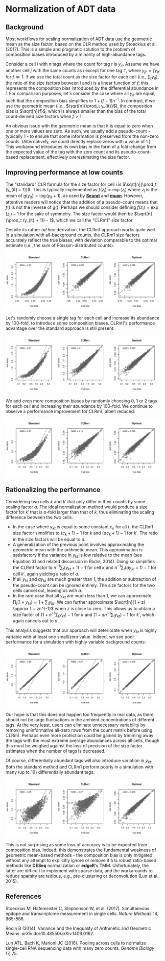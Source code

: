 # Normalization of ADT data

## Background

Most workflows for scaling normalization of ADT data use the geometric mean as the size factor, based on the CLR method used by Stoeckius et al. (2017).
This is a simple and pragmatic solution to the problem of composition biases introduced by a minority of high-abundance tags.

Consider a cell $i$ with $n$ tags where the count for tag $t$ is $`y_{it}`$.
Assume we have another cell $j$ with the same counts as $i$ except for one tag $t'$, where $`y_{jt'} = fy_{it'}`$ for $f \gg 1$.
If we use the total count as the size factor for each cell (i.e., $`\sum_t y_{it}`$),
the ratio of the size factors between $i$ and $j$ is a linear function of $f$;
this represents the composition bias introduced by the differential abundance in $l$.
For comparison purposes, let's consider the case where all $`y_{it}`$ are equal, such that the composition bias simplifies to $`1 + (f-1)n^{-1}`$.
In contrast, if we use the geometric mean (i.e., $`\sqrt[n]{\prod_t y_{it}}`$), the composition bias is $\sqrt[n]{f}$,
which is always smaller than the bias of the total count-derived size factors when $f > 1$.

An obvious issue with the geometric mean is that it is equal to zero when one or more values are zero.
As such, we usually add a pseudo-count - typically 1 - to ensure that some information is preserved from the non-zero counts.
(Alternatively, we could directly replace zeros with a value of 1.)
This workaround introduces its own bias in the form of a fold-change from the expected value of the tag with the zero count and its pseudo-count-based replacement,
effectively overestimating the size factor. 

## Improving performance at low counts

The "standard" CLR formula for the size factor for cell $i$ is $`\sqrt[n]{\prod_t (y_{it} + 1)}`$.
This is typically implemented as $`f(z_i) = \exp(z_i)`$ where $`z_i`$ is the mean of $`g(y_{it}) = \log(y_{it} + 1)`$,
as used by [**Seurat**](https://github.com/satijalab/seurat/blob/1549dcb3075eaeac01c925c4b4bb73c73450fc50/R/preprocessing5.R#L345)
and [**muon**](https://github.com/scverse/muon/blob/94917d23291f329a19b3c282276c960d414319ad/muon/_prot/preproc.py#L229).
However, attentive readers will notice that the addition of a pseudo-count means that $f()$ is not the inverse of $g()$.
Perhaps we should consider defining $`f(z_i) = \exp(z_i) - 1`$ for the sake of symmetry.
The size factor would then be $`\sqrt[n]{\prod_t (y_{it} + 1)} - 1`$, which we call the "CLRm1" size factor.

Despite its rather _ad hoc_ derivation, the CLRm1 approach works quite well.
In a simulation with all-background counts, the CLRm1 size factors accurately reflect the true biases,
with deviation comparable to the optimal estimate (i.e., the sum of Poisson-distributed counts).

![No background](simulations/results/bg_only.png)

Let's randomly choose a single tag for each cell and increase its abundance by 100-fold, to introduce some composition biases.
CLRm1's performance advantage over the standard approach is still present:

![Single tag](simulations/results/one_tag.png)

We add even more composition biases by randomly choosing 0, 1 or 2 tags for each cell and increasing their abundance by 100-fold.
We continue to observe a performance improvement for CLRm1, albeit reduced:

![Multiple tags](simulations/results/multi2_tag.png)

## Rationalizing the performance

Considering two cells $k$ and $k'$ that only differ in their counts by some scaling factor $a$. 
The ideal normalization method would produce a size factor for $k'$ that is $a$-fold larger than that of $k$,
thus eliminating the scaling difference between the two cells.

- In the case where $`y_{kt}`$ is equal to some constant $`c_k`$ for all $t$, the CLRm1 size factor simplifies to $`(c_k + 1) - 1`$ for $k$ and $`(ac_k + 1) - 1`$ for $k'$.
  The ratio in the size factors will be equal to $a$.
- A generalization of the previous point involves approximating the geometric mean with the arithmetic mean.
  This approximation is satisfactory if the variance in $`y_{kt}`$ is low relative to the mean (see Equation 31 and related discussion in Rodin, 2014).
  Doing so simplifies the CLRm1 factor to $`n^{-1}\sum_t(y_{kt} + 1) - 1`$ for cell $k$ and $`n^{-1}\sum_t(ay_{kt} + 1) - 1`$ for cell $k'$, again yielding a ratio of $a$.
- If all $`y_{kt}`$ and $`ay_{kt}`$ are much greater than 1, the addition or subtraction of the pseudo-count can be ignored entirely.
  The size factors for the two cells cancel out, leaving us with $a$.
- In the rare case that all $`y_{kt}`$ are much less than 1, we can approximate $`\prod_t (1 + y_{kt}) \approx 1 + \sum_t y_{kt}`$.
  We can further approximate $`\sqrt[n]{1 + z} \approx 1 + zn^{-1}`$ when $z$ is close to zero.
  This allows us to obtain a size factor of $`(1 + n^{-1}\sum_t y_{kt}) - 1`$ for $k$ and $`(1 + an^{-1}\sum_t y_{kt}) - 1`$ for $k'$,
  which again cancels out to $a$.

This analysis suggests that our approach will deteriorate when $`y_{kt}`$ is highly variable with at least one small/zero value.
Indeed, we see poor performance for a simulation with highly variable background counts:

![Variable background](simulations/results/bg_variable.png)

Our hope is that this does not happen too frequently in real data, as there should not be large fluctuations in the ambient concentrations of different tags.
At the very least, users can eliminate unnecessary variability by removing uninformative all-zero rows from the count matrix before using CLRm1.
Perhaps even more protection could be gained by trimming away the tags with the most extreme average abundances across all cells,
though this must be weighed against the loss of precision of the size factor estimates when the number of tags is decreased.

Of course, differentially abundant tags will also introduce variation in $`y_{kt}`$.
Both the standard method and CLRm1 perform poorly in a simulation with many (up to 10) differentially abundant tags:

![Even more tags](simulations/results/multi10_tag.png)

This is not surprising as some loss of accuracy is to be expected from composition bias.
Indeed, this demonstrates the fundamental weakness of geometric mean-based methods - 
the composition bias is only mitigated without any attempt to explicitly ignore or remove it à la robust ratio-based methods like **DESeq** normalization or **edgeR**'s TMM.
Unfortunately, the latter are difficult to implement with sparse data, and the workarounds to reduce sparsity are tedious, e.g., pre-clustering or deconvolution (Lun et al., 2015).

## References

Stoeckius M, Hafemeister C, Stephenson W, et al. (2017).
Simultaneous epitope and transcriptome measurement in single cells.
_Nature Methods_ 14, 865-868.

Rodin B (2014).
Variance and the Inequality of Arithmetic and Geometric Means.
_arXiv_ doi:10.48550/arXiv.1409.0162.

Lun ATL, Bach K, Marioni JC (2016).
Pooling across cells to normalize single-cell RNA sequencing data with many zero counts.
_Genome Biology_ 17, 75.
